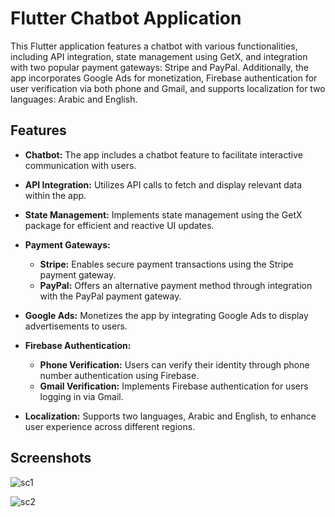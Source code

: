 # Flutter Chatbot Application

This Flutter application features a chatbot with various functionalities, including API integration, state management using GetX, and integration with two popular payment gateways: Stripe and PayPal. Additionally, the app incorporates Google Ads for monetization, Firebase authentication for user verification via both phone and Gmail, and supports localization for two languages: Arabic and English.

## Features

- **Chatbot:** The app includes a chatbot feature to facilitate interactive communication with users.

- **API Integration:** Utilizes API calls to fetch and display relevant data within the app.

- **State Management:** Implements state management using the GetX package for efficient and reactive UI updates.

- **Payment Gateways:**
  - **Stripe:** Enables secure payment transactions using the Stripe payment gateway.
  - **PayPal:** Offers an alternative payment method through integration with the PayPal payment gateway.

- **Google Ads:** Monetizes the app by integrating Google Ads to display advertisements to users.

- **Firebase Authentication:**
  - **Phone Verification:** Users can verify their identity through phone number authentication using Firebase.
  - **Gmail Verification:** Implements Firebase authentication for users logging in via Gmail.

- **Localization:** Supports two languages, Arabic and English, to enhance user experience across different regions.

  
## Screenshots

![sc1](https://github.com/Ma7moud-Eltantawy/Qubiko-AI/assets/61250075/d3485d4e-92e7-4bc9-8e42-96750b860e33)

![sc2](https://github.com/Ma7moud-Eltantawy/Qubiko-AI/assets/61250075/a14e2432-b8ff-4feb-a62e-b799f1d73348)



